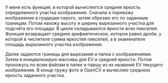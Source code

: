 У меня есть функция, в которой вычисляется средняя яркость определенного участка изображения. Сначала я перевожу изображение в градации серого, затем обрезаю его по заданным границам. Потом нахожу высоту и ширину вырезанного участка для подсчёта его площади. В цикле складываются яркости всех пикселей. Функция возвращает среднее арифметическое, которое равно дроби, у которой в числителе сумма яркостей пикселей, а в знаменателе площадь вырезанного участка изображения.

Далее задаются границы для вырезания и папка с изображениями. Затем я инициализирую массивы для EV и средней яркости. Потом прохожусь по всем файлам в папке и паршу из их названий EV текущего изображения. В конце гружу фото в OpenCV и вычисляю среднюю яркость заданного участка.

